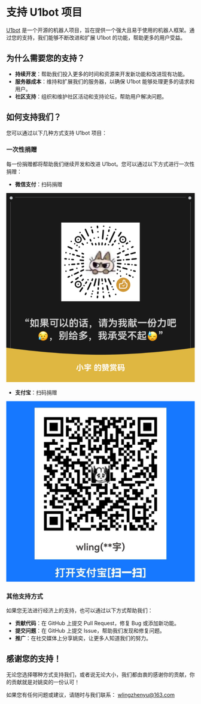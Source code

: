 # 支持 U1bot 项目

[U1bot](https://github.com/CrashVibe/U1bot) 是一个开源的机器人项目，旨在提供一个强大且易于使用的机器人框架。通过您的支持，我们能够不断改进和扩展 U1bot 的功能，帮助更多的用户受益。

## 为什么需要您的支持？

- **持续开发**：帮助我们投入更多的时间和资源来开发新功能和改进现有功能。
- **服务器成本**：维持和扩展我们的服务器，以确保 U1bot 能够处理更多的请求和用户。
- **社区支持**：组织和维护社区活动和支持论坛，帮助用户解决问题。

## 如何支持我们？

您可以通过以下几种方式支持 U1bot 项目：

### 一次性捐赠

每一份捐赠都将帮助我们继续开发和改进 U1bot。您可以通过以下方式进行一次性捐赠：

- **微信支付**：扫码捐赠

![](assets/wechatpay.jpg)

- **支付宝**：扫码捐赠

![](assets/airpay.jpg)

### 其他支持方式

如果您无法进行经济上的支持，也可以通过以下方式帮助我们：

- **贡献代码**：在 GitHub 上提交 Pull Request，修复 Bug 或添加新功能。
- **提交问题**：在 GitHub 上提交 Issue，帮助我们发现和修复问题。
- **推广**：在社交媒体上分享姚奕，让更多人知道我们的努力。

## 感谢您的支持！

无论您选择哪种方式支持我们，或者说无论大小，我们都由衷的感谢你的贡献，你的贡献就是对姚奕的一份认可！

如果您有任何问题或建议，请随时与我们联系： [wlingzhenyu@163.com](mailto:wlingzhenyu@163.com)
